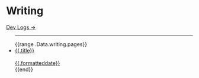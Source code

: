 # Writing

<div class="flex justify-end items-center">
    <a href="/devlogs">
        Dev Logs &rarr;
    </a>
</div>
<ul class="p-0 px-0">
<hr class="h-1 border-light"/>
{{range .Data.writing.pages}}
<li class="flex gap-3 justify-between items-center py-4 flex-direction">
<a class="text-gray !hover:no-underline !no-underline hover:text-dark" href="{{print  " /writing/" .slug}}">
<div class="inline-block">{{.title}}</div>
</br>
<div class="inline-block" class="date">{{.formatteddate}}</div>
</a>
</li>
{{end}}
</ul>
